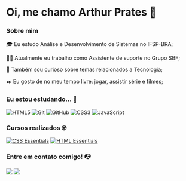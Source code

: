 


# Oi, me chamo Arthur Prates 👋

### Sobre mim

<!-- Isso é um comentário, não irá aparecer no seu perfil
(Abaixo você seleciona o curso que você está fazendo no momento) -->

🎓 Eu estudo Análise e Desenvolvimento de Sistemas no IFSP-BRA;

👩‍💻 Atualmente eu trabalho como Assistente de suporte no Grupo SBF;

🔎 Também sou curioso sobre temas relacionados a Tecnologia;

✒️ Eu gosto de no meu tempo livre: jogar, assistir série e filmes;

### Eu estou estudando... 🧩
<!-- (Aqui você pode adicionar tecnologias que está estudando, inclusive para aumentar essa lista você listamos algumas das tecnologias ensinadas na nossa [Assinatura On Demand](https://cubos.academy/cubosondemand)) -->

![HTML5](https://img.shields.io/badge/html5-%23E34F26.svg?style=for-the-badge&logo=html5&logoColor=white)
![Git](https://img.shields.io/badge/git-%23F05033.svg?style=for-the-badge&logo=git&logoColor=white)
![GitHub](https://img.shields.io/badge/github-%23121011.svg?style=for-the-badge&logo=github&logoColor=white)
![CSS3](https://img.shields.io/badge/css3-%231572B6.svg?style=for-the-badge&logo=css3&logoColor=white)
![JavaScript](https://img.shields.io/badge/javascript-%23323330.svg?style=for-the-badge&logo=javascript&logoColor=%23F7DF1E)

<!-- (Você pode adicionar novas tecnologias insira ![Nome da Tecnologia](https://img.shields.io/badge/-[Nome da tecnologia]-[Cor do fundo]?style=flat-square&logo=[Nome da tecnologia])) -->

### Cursos realizados 🤓

<!-- (Aqui você pode adicionar cursos que você já fez) -->

[![CSS Essentials](https://img.shields.io/badge/CSS%20Essentials-NetAcad-19272E?style=for-the-badge&logo=css3)](https://www.netacad.com/courses/css-essentials?courseLang=en-US&instance_id=4c44ed28-d394-4e15-bd6e-310b6f751de6)
[![HTML Essentials](https://img.shields.io/badge/HTML%20Essentials-NetAcad-19272E?style=for-the-badge&logo=html5)](https://www.netacad.com/courses/html-essentials?courseLang=en-US&instance_id=5c0fe49d-d946-411b-a0be-7f61f2468f8c)

### Entre em contato comigo! 📭
<div>
<a href="https://instagram.com/arthurmprates" target="_blank"><img src="https://img.shields.io/badge/-Instagram-%23E4405F?style=for-the-badge&logo=instagram&logoColor=white" target="_blank"></a>
<a href="https://www.linkedin.com/in/arthur-prates-33877327b/" target="_blank"><img src="https://img.shields.io/badge/-LinkedIn-%230077B5?style=for-the-badge&logo=linkedin&logoColor=white" target="_blank"></a>   
</div>

